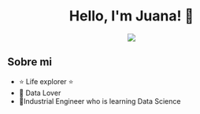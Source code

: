 <div align="center">
<h1 align="center">Hello, I'm <a >Juana!</a> 👋</h1>
</div>


<div align="center">
<img src="https://imgur.com/a/IQjfevN">
</div>


## Sobre mi

- ⭐ Life explorer ⭐ 
- 📲 Data Lover
- 🌱Industrial Engineer who is learning Data Science 
<br>

